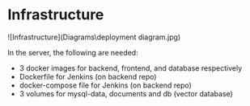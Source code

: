 
# Infrastructure

![Infrastructure](Diagrams\deployment diagram.jpg)

In the server, the following are needed:

- 3 docker images for backend, frontend, and database respectively
- Dockerfile for Jenkins (on backend repo)
- docker-compose file for Jenkins (on backend repo)
- 3 volumes for mysql-data, documents and db (vector database)
